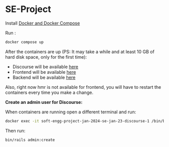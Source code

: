# SE-Project

Install [Docker and Docker Compose](https://docs.docker.com/get-docker/)

Run :

```bash
docker compose up
```

After the containers are up (PS: It may take a while and at least 10 GB of hard
disk space, only for the first time):

- Discourse will be available [here](http://localhost:4200)
- Frontend will be available [here](http://localhost:8080)
- Backend will be available [here](http://localhost:5001)

Also, right now hmr is not available for frontend, you will have to restart the
containers every time you make a change.

**Create an admin user for Discourse:**

When containers are running open a different terminal and run:

```bash
docker exec -it soft-engg-project-jan-2024-se-jan-23-discourse-1 /bin/bash
```

Then run:

```bash
bin/rails admin:create
```
